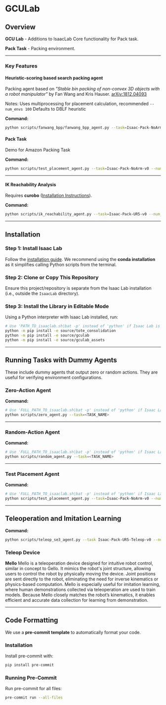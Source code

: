 # GCULab

## Overview

**GCU Lab** - Additions to IsaacLab Core functionality for Pack task.

**Pack Task** - Packing environment.

---

### Key Features

#### Heuristic-scoring based search packing agent
Packing agent based on *"Stable bin packing of non-convex 3D objects with a robot manipulator"* by Fan Wang and Kris Hauser.
[arXiv:1812.04093](https://arxiv.org/abs/1812.04093)

Notes: Uses multiprocessing for placement calculation, recommended `--num_envs 100`
Defaults to DBLF heuristic

**Command:**
```bash
python scripts/fanwang_bpp/fanwang_bpp_agent.py --task=Isaac-Pack-NoArm-v0 --num_envs 100
```

#### Pack Task
Demo for Amazon Packing Task

**Command:**
```bash
python scripts/test_placement_agent.py --task=Isaac-Pack-NoArm-v0 --num_envs 5
```

---

#### IK Reachability Analysis
Requires **curobo** ([Installation Instructions](https://curobo.org/get_started/1_install_instructions.html)).

**Command:**
```bash
python scripts/ik_reachability_agent.py --task=Isaac-Pack-UR5-v0 --num_envs 1
```

---

## Installation

### Step 1: Install Isaac Lab
Follow the [installation guide](https://isaac-sim.github.io/IsaacLab/main/source/setup/installation/index.html).
We recommend using the **conda installation** as it simplifies calling Python scripts from the terminal.

### Step 2: Clone or Copy This Repository
Ensure this project/repository is separate from the Isaac Lab installation (i.e., outside the `IsaacLab` directory).

### Step 3: Install the Library in Editable Mode
Using a Python interpreter with Isaac Lab installed, run:
```bash
# Use 'PATH_TO_isaaclab.sh|bat -p' instead of 'python' if Isaac Lab is not installed in Python venv or conda
python -m pip install -e source/tote_consolidation
python -m pip install -e source/gculab
python -m pip install -e source/gculab_assets
```

---

## Running Tasks with Dummy Agents

These include dummy agents that output zero or random actions. They are useful for verifying environment configurations.

### Zero-Action Agent
**Command:**
```bash
# Use 'FULL_PATH_TO_isaaclab.sh|bat -p' instead of 'python' if Isaac Lab is not installed in Python venv or conda
python scripts/zero_agent.py --task=<TASK_NAME>
```

---

### Random-Action Agent
**Command:**
```bash
# Use 'FULL_PATH_TO_isaaclab.sh|bat -p' instead of 'python' if Isaac Lab is not installed in Python venv or conda
python scripts/random_agent.py --task=<TASK_NAME>
```

---

### Test Placement Agent
**Command:**
```bash
# Use 'FULL_PATH_TO_isaaclab.sh|bat -p' instead of 'python' if Isaac Lab is not installed in Python venv or conda
python scripts/test_placement_agent.py --task=Isaac-Pack-NoArm-v0 --num_envs 5
```

---

## Teleoperation and Imitation Learning
**Command:**
```bash
python scripts/teleop_se3_agent.py --task Isaac-Pack-UR5-Teleop-v0 --num_envs 1 --teleop_device mello
```
### Teleop Device
**Mello**
Mello is a teleoperation device designed for intuitive robot control, similar in concept to Gello. It mimics the robot's joint structure, allowing users to control the robot by physically moving the device. Joint positions are sent directly to the robot, eliminating the need for inverse kinematics or physics-based computation. Mello is especially useful for imitation learning, where human demonstrations collected via teleoperation are used to train models. Because Mello closely matches the robot’s kinematics, it enables efficient and accurate data collection for learning from demonstration.

---

## Code Formatting

We use a **pre-commit template** to automatically format your code.

### Installation
Install pre-commit with:
```bash
pip install pre-commit
```

### Running Pre-Commit
Run pre-commit for all files:
```bash
pre-commit run --all-files
```
